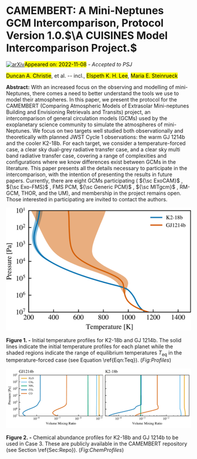 <div class="macros" style="visibility:hidden;">
$\newcommand{\ensuremath}{}$
$\newcommand{\xspace}{}$
$\newcommand{\object}[1]{\texttt{#1}}$
$\newcommand{\farcs}{{.}''}$
$\newcommand{\farcm}{{.}'}$
$\newcommand{\arcsec}{''}$
$\newcommand{\arcmin}{'}$
$\newcommand{\ion}[2]{#1#2}$
$\newcommand{\textsc}[1]{\textrm{#1}}$
$\newcommand{\hl}[1]{\textrm{#1}}$
$\newcommand{\footnote}[1]{}$
$\newcommand{\vdag}{(v)^\dagger}$
$\newcommand$
$\newcommand$</div>

<div class="macros" style="visibility:hidden;">
$\newcommand{\ensuremath}{}$
$\newcommand{\xspace}{}$
$\newcommand{\object}[1]{\texttt{#1}}$
$\newcommand{\farcs}{{.}''}$
$\newcommand{\farcm}{{.}'}$
$\newcommand{\arcsec}{''}$
$\newcommand{\arcmin}{'}$
$\newcommand{\ion}[2]{#1#2}$
$\newcommand{\textsc}[1]{\textrm{#1}}$
$\newcommand{\hl}[1]{\textrm{#1}}$
$\newcommand{\footnote}[1]{}$
$\newcommand{\vdag}{(v)^\dagger}$
$\newcommand$
$\newcommand$</div>



<div id="title">

# CAMEMBERT: A Mini-Neptunes GCM Intercomparison, Protocol Version 1.0.$\A CUISINES Model Intercomparison Project.$

</div>
<div id="comments">

[![arXiv](https://img.shields.io/badge/arXiv-2211.04048-b31b1b.svg)](https://arxiv.org/abs/2211.04048)<mark>Appeared on: 2022-11-08</mark> - _Accepted to PSJ_

</div>
<div id="authors">

<mark>Duncan A. Christie</mark>, et al. -- incl., <mark>Elspeth K. H. Lee</mark>, <mark>Maria E. Steinrueck</mark>

</div>
<div id="abstract">

**Abstract:** With an increased focus on the observing and modelling of mini-Neptunes, there comes a need to better understand the tools we use to model their atmospheres.  In this paper, we present the protocol for the CAMEMBERT (Comparing Atmospheric Models of Extrasolar Mini-neptunes Building and Envisioning Retrievals and Transits) project, an intercomparison of general circulation models (GCMs) used by the exoplanetary science community to simulate the atmospheres of mini-Neptunes.   We focus on two targets well studied both observationally and theoretically with planned JWST Cycle 1 observations:  the warm GJ 1214b and the cooler K2-18b.  For each target, we consider a temperature-forced case, a clear sky dual-grey radiative transfer case, and a clear sky multi band radiative transfer case, covering a range of complexities and configurations where we know differences exist between GCMs in the literature.   This paper presents all the details necessary to participate in the intercomparison, with the intention of presenting the results in future papers.   Currently, there are eight GCMs participating ( ${\sc ExoCAM}$ , ${\sc Exo-FMS}$ , FMS PCM, ${\sc Generic PCM}$ , ${\sc MITgcm}$ , RM-GCM, THOR, and the UM), and membership in the project remains open.  Those interested in participating are invited to contact the authors.

</div>

<div id="div_fig1">

<img src="tmp_2211.04048/./initial_pt_profiles.png" alt="Fig1" width="100%"/>

**Figure 1. -** Initial temperature profiles for K2-18b and GJ 1214b.  The solid lines indicate the initial temperature profiles for each planet while the shaded regions indicate the range of equilibrium temperatures $T_\mathrm{eq}$ in the temperature-forced case (see Equation \ref{Eqn:Teq}).  (*Fig:Profiles*)

</div>
<div id="div_fig2">

<img src="tmp_2211.04048/./chem_profiles.png" alt="Fig2" width="100%"/>

**Figure 2. -** Chemical abundance profiles for K2-18b and GJ 1214b to be used in Case 3.  These are publicly available in the CAMEMBERT repository (see Section \ref{Sec:Repo}). (*Fig:ChemProfiles*)

</div>